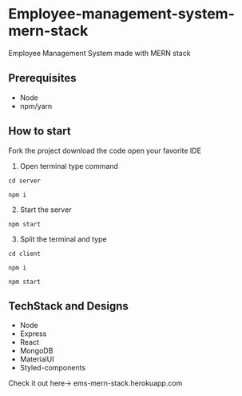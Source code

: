 # Employee-management-system-mern-stack
Employee Management System made with MERN stack 

## Prerequisites
- Node
- npm/yarn

## How to start
Fork the project download the code open your favorite IDE

1. Open terminal type command
```
cd server
```
``` 
npm i
```

2. Start the server

```
npm start
```

3. Split the terminal and type
```
cd client
```
``` 
npm i
```
```
npm start
```

## TechStack and Designs
- Node
- Express
- React
- MongoDB
- MaterialUI
- Styled-components

Check it out here-> ems-mern-stack.herokuapp.com
